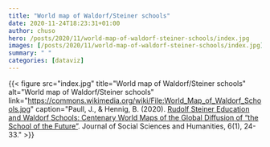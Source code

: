 ```yaml
---
title: "World map of Waldorf/Steiner schools"
date: 2020-11-24T18:23:31+01:00
author: chuso
hero: /posts/2020/11/world-map-of-waldorf-steiner-schools/index.jpg
images: [/posts/2020/11/world-map-of-waldorf-steiner-schools/index.jpg]
summary: " "
categories: [dataviz]
---
```


{{< figure src="index.jpg" title="World map of Waldorf/Steiner schools" alt="World map of Waldorf/Steiner schools" link="https://commons.wikimedia.org/wiki/File:World_Map_of_Waldorf_Schools.jpg" caption="Paull, J., & Hennig, B. (2020). [Rudolf Steiner Education and Waldorf Schools: Centenary World Maps of the Global Diffusion of “the School of the Future”](https://www.academia.edu/42039133/Rudolf_Steiner_Education_and_Waldorf_Schools_Centenary_World_Maps_of_the_Global_Diffusion_of_The_School_of_the_Future_). Journal of Social Sciences and Humanities, 6(1), 24-33." >}}
